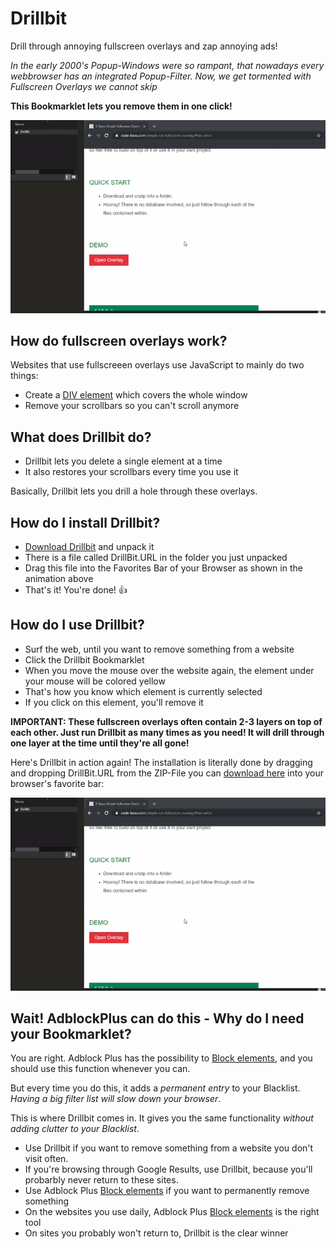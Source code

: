 # Drillbit
Drill through annoying fullscreen overlays and zap annoying ads!

*In the early 2000's Popup-Windows were so rampant, that nowadays every webbrowser has an integrated Popup-Filter.
Now, we get tormented with Fullscreen Overlays we cannot skip*

**This Bookmarklet lets you remove them in one click!**

![Drillbit Demo](https://github.com/johnnyawesome/Drillbit/blob/master/DrillBitDemo.gif)

## How do fullscreen overlays work?

Websites that use fullscreeen overlays use JavaScript to mainly do two things:

- Create a [DIV element](https://www.w3schools.com/tags/tag_div.asp) which covers the whole window
- Remove your scrollbars so you can't scroll anymore

## What does Drillbit do?

- Drillbit lets you delete a single element at a time
- It also restores your scrollbars every time you use it

Basically, Drillbit lets you drill a hole through these overlays.

## How do I install Drillbit?

- [Download Drillbit](https://github.com/johnnyawesome/Drillbit/archive/master.zip) and unpack it
- There is a file called DrillBit.URL in the folder you just unpacked
- Drag this file into the Favorites Bar of your Browser as shown in the animation above
- That's it! You're done! 👍

## How do I use Drillbit?

- Surf the web, until you want to remove something from a website
- Click the Drillbit Bookmarklet
- When you move the mouse over the website again, the element under your mouse will be colored yellow
- That's how you know which element is currently selected
- If you click on this element, you'll remove it

__**IMPORTANT: These fullscreen overlays often contain 2-3 layers on top of each other. Just run Drillbit as many times as you need! It will drill through one layer at the time until they're all gone!**__

Here's Drillbit in action again! The installation is literally done by dragging and dropping DrillBit.URL from the ZIP-File you can [download here](https://github.com/johnnyawesome/Drillbit/archive/master.zip) into your browser's favorite bar:

![Drillbit Demo](https://github.com/johnnyawesome/Drillbit/blob/master/DrillBitDemo.gif)

## Wait! AdblockPlus can do this - Why do I need your Bookmarklet?

You are right. Adblock Plus has the possibility to [Block elements](https://help.eyeo.com/adblockplus/block-item-or-element), and you should use this function whenever you can.

But every time you do this, it adds a *permanent entry* to your Blacklist. *Having a big filter list will slow down your browser*.

This is where Drillbit comes in. It gives you the same functionality *without adding clutter to your Blacklist*.

- Use Drillbit if you want to remove something from a website you don't visit often.
- If you're browsing through Google Results, use Drillbit, because you'll probarbly never return to these sites.
- Use Adblock Plus [Block elements](https://help.eyeo.com/adblockplus/block-item-or-element) if you want to permanently remove something
- On the websites you use daily, Adblock Plus [Block elements](https://help.eyeo.com/adblockplus/block-item-or-element) is the right tool
- On sites you probably won't return to, Drillbit is the clear winner
